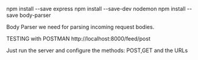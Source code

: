 npm install --save express
npm install --save-dev nodemon
npm install --save body-parser

Body Parser we need for parsing incoming request bodies.

TESTING with POSTMAN
http://localhost:8000/feed/post

Just run the server and configure the methods: POST,GET and the URLs